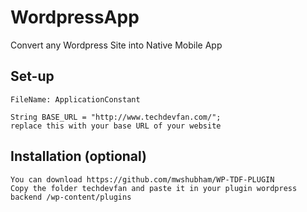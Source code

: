 # WordpressApp

Convert any Wordpress Site into Native Mobile App


## Set-up

```
FileName: ApplicationConstant

String BASE_URL = "http://www.techdevfan.com/";
replace this with your base URL of your website
```

## Installation (optional)

```
You can download https://github.com/mwshubham/WP-TDF-PLUGIN
Copy the folder techdevfan and paste it in your plugin wordpress backend /wp-content/plugins
```
